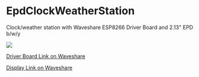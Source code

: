 # EpdClockWeatherStation
Clock/weather station with Waveshare ESP8266 Driver Board and 2.13" EPD b/w/y


![](https://raw.githubusercontent.com/haydnady/EpdClockWeatherStation/master/Images/Universal%20e-Paper%20Driver%20Board%20with%20WiFi%20SoC%20ESP8266%20onboard%2C%20supports%20various%20Waveshare%20SPI%20e-Paper.png)

[Driver Board Link on Waveshare](https://www.waveshare.com/product/displays/accessories/driver-boards/e-paper-esp8266-driver-board.htm "Waveshare ESP8266 Driver Board")

[Display Link on Waveshare](https://www.waveshare.com/2.13inch-e-Paper-C.htm "Waveshare 2.13\" EPD b/w/y")
